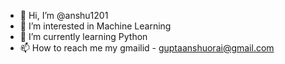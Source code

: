 - 👋 Hi, I’m @anshu1201 
- 👀 I’m interested in Machine Learning
- 🌱 I’m currently learning Python
- 📫 How to reach me my gmailid - guptaanshuorai@gmail.com

<!---
anshu1201/anshu1201 is a ✨ special ✨ repository because its `README.md` (this file) appears on your GitHub profile.
You can click the Preview link to take a look at your changes.
--->
